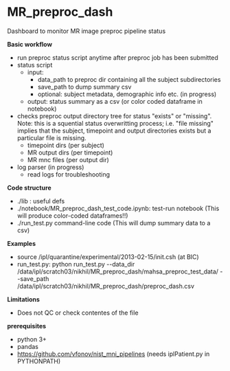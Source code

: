 # MR_preproc_dash
Dashboard to monitor MR image preproc pipeline status

**Basic workflow**
- run preproc status script anytime after preproc job has been submitted 
- status script
    - input:
        - data_path to preproc dir containing all the subject subdirectories
        - save_path to dump summary csv
        - optional: subject metadata, demographic info etc. (in progress) 
    - output: status summary as a csv (or color coded dataframe in notebook) 
- checks preproc output directory tree for status "exists" or "missing". Note: this is a squential status overwritting process; i.e. "file missing" implies that the subject, timepoint and output directories exists but a particular file is missing. 
    - timepoint dirs (per subject)
    - MR output dirs (per timepoint)
    - MR mnc files (per output dir) 
- log parser (in progress)
    - read logs for troubleshooting
    
**Code structure**
- ./lib : useful defs
- ./notebook/MR_preproc_dash_test_code.ipynb: test-run notebook (This will produce color-coded dataframes!!) 
- ./run_test.py command-line code (This will dump summary data to a csv) 
    
**Examples**
- source /ipl/quarantine/experimental/2013-02-15/init.csh (at BIC) 
- run_test.py:  python run_test.py --data_dir /data/ipl/scratch03/nikhil/MR_preproc_dash/mahsa_preproc_test_data/ --save_path /data/ipl/scratch03/nikhil/MR_preproc_dash/preproc_dash.csv

**Limitations**
- Does not QC or check contentes of the file

**prerequisites** 
- python 3+ 
- pandas 
- https://github.com/vfonov/nist_mni_pipelines (needs iplPatient.py in PYTHONPATH)
